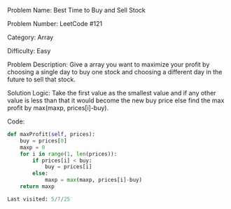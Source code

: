 Problem Name: Best Time to Buy and Sell Stock

Problem Number: LeetCode #121

Category: Array

Difficulty: Easy

Problem Description: Give a array you want to maximize your profit by choosing a single day to buy one stock and choosing a different day in the future to sell that stock.

Solution Logic: Take the first value as the smallest value and if any other value is less than that it would become the new buy price else find the max profit by max(maxp, prices[i]-buy).

Code:
```python
def maxProfit(self, prices):
    buy = prices[0]
    maxp = 0
    for i in range(1, len(prices)):
        if prices[i] < buy:
            buy = prices[i]
        else:
            maxp = max(maxp, prices[i]-buy)
    return maxp

Last visited: 5/7/25